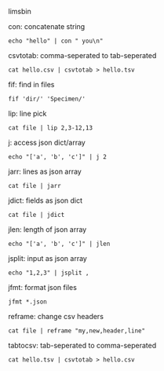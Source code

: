 limsbin

con: concatenate string

`echo "hello" | con " you\n"`

csvtotab: comma-seperated to tab-seperated

`cat hello.csv | csvtotab > hello.tsv`

fif: find in files

`fif 'dir/' 'Specimen/'`

lip: line pick

`cat file | lip 2,3-12,13`

j: access json dict/array

    echo "['a', 'b', 'c']" | j 2

jarr: lines as json array

    cat file | jarr

jdict: fields as json dict

    cat file | jdict

jlen: length of json array

    echo "['a', 'b', 'c']" | jlen

jsplit: input as json array

    echo "1,2,3" | jsplit ,

jfmt: format json files

    jfmt *.json

reframe: change csv headers

    cat file | reframe "my,new,header,line"

tabtocsv: tab-seperated to comma-seperated

    cat hello.tsv | csvtotab > hello.csv